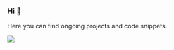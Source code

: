 ### Hi 👋
Here you can find ongoing projects and code snippets.

<img align="center" src="https://github-readme-stats.vercel.app/api/top-langs/?username=safkmoem3f&theme=vue>" />
